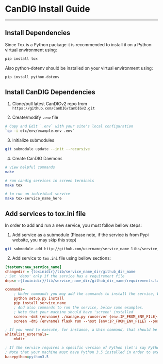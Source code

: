 # CanDIG Install Guide

- - -

## Install Dependencies

Since Tox is a Python package it is recommended to install it on a Python virtual environment using:

```bash
pip install tox
```

Also python-dotenv should be installed on your virtual environment using:

```bash
pip install python-dotenv
```

## Install CanDIG Dependencies

1. Clone/pull latest CanDIGv2 repo from `https://github.com/CanDIG/CanDIGv2.git`

2. Create/modify `.env` file
```bash
# Copy and Edit `.env` with your site's local configuration
`cp -i etc/env/example.env .env`
```

3. Initialize submodules
```bash
git submodule update --init --recursive
```

4. Create CanDIG Daemons

```bash
# view helpful commands
make

# run candig services in screen terminals
make tox

# to run an individual service
make tox-service_name_here
```

## Add services to tox.ini file

In order to add and run a new service, you must follow bellow steps:

1. Add service as a submodule (Please note, if the service is from Pypi website, you may skip this step)

```bash
git submodule add http://github.com/username/service_name libs/service_name_dir
```

2. Add service to ```tox.ini``` file using bellow sections:

```ini
[testenv:new_service_name]
changedir = {toxinidir}/lib/service_name_dir/github_dir_name
; Set 'deps' only if the service has a requirement file
deps=-r{toxinidir}/lib/service_name_dir/github_dir_name/requirements.txt

commands=
    ; Under commands you may add the commands to install the service, bellow some examples.
    python setup.py install
    pip install service_name
    ; And also commands to run the service, below some examples.
    ; Note that your machine should have 'screen' installed
    screen -dmS {envname} ./manage.py runserver {env:IP_FROM_ENV_FILE}:{env:PORT_FROM_ENV_FILE}
    screen -dmS {envname} flask run --host {env:IP_FROM_ENV_FILE} --port {env:PORT_FROM_ENV_FILE}

; If you need to execute, for instance, a Unix command, that should be added under 'whitelist_externals' section following below sample:
whitelist_externals=
    mkdir

; If the service requires a specific version of Python (let's say Python3.5) you may use 'basepython' section:
; Note that your machine must have Python 3.5 installed in order to execute this operation
basepython=python3.5
```
